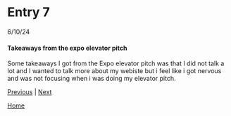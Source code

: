 # Entry 7
 6/10/24

#### Takeaways from the expo elevator pitch

Some takeaways I got from the Expo elevator pitch was that I did not talk a lot and I wanted to talk more about my webiste but i feel like i got nervous and was not focusing when i was doing my elevator pitch.

[Previous](entry06.md) | [Next](entry08.md)

[Home](../README.md)
